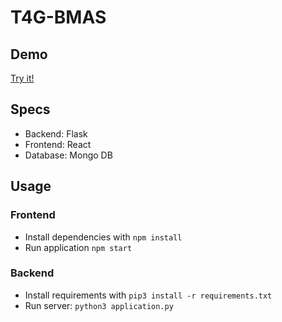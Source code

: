 # T4G-BMAS

## Demo

[Try it!](http://t4g-2019-bmas.s3-website.us-east-2.amazonaws.com)

## Specs

- Backend: Flask
- Frontend: React
- Database: Mongo DB

## Usage

### Frontend

- Install dependencies with `npm install`
- Run application `npm start`

### Backend

- Install requirements with `pip3 install -r requirements.txt`
- Run server: `python3 application.py`
